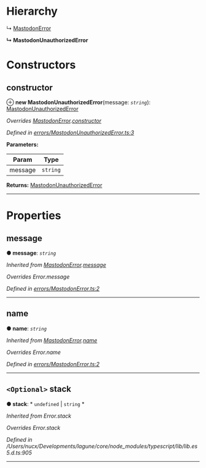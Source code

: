 

# Hierarchy

↳  [MastodonError](_errors_mastodonerror_.mastodonerror.md)

**↳ MastodonUnauthorizedError**

# Constructors

<a id="constructor"></a>

##  constructor

⊕ **new MastodonUnauthorizedError**(message: *`string`*): [MastodonUnauthorizedError](_errors_mastodonunauthorizederror_.mastodonunauthorizederror.md)

*Overrides [MastodonError](_errors_mastodonerror_.mastodonerror.md).[constructor](_errors_mastodonerror_.mastodonerror.md#constructor)*

*Defined in [errors/MastodonUnauthorizedError.ts:3](https://github.com/lagunehq/core/blob/e57dc9c/src/errors/MastodonUnauthorizedError.ts#L3)*

**Parameters:**

| Param | Type |
| ------ | ------ |
| message | `string` |

**Returns:** [MastodonUnauthorizedError](_errors_mastodonunauthorizederror_.mastodonunauthorizederror.md)

___

# Properties

<a id="message"></a>

##  message

**● message**: *`string`*

*Inherited from [MastodonError](_errors_mastodonerror_.mastodonerror.md).[message](_errors_mastodonerror_.mastodonerror.md#message)*

*Overrides Error.message*

*Defined in [errors/MastodonError.ts:2](https://github.com/lagunehq/core/blob/e57dc9c/src/errors/MastodonError.ts#L2)*

___
<a id="name"></a>

##  name

**● name**: *`string`*

*Inherited from [MastodonError](_errors_mastodonerror_.mastodonerror.md).[name](_errors_mastodonerror_.mastodonerror.md#name)*

*Overrides Error.name*

*Defined in [errors/MastodonError.ts:2](https://github.com/lagunehq/core/blob/e57dc9c/src/errors/MastodonError.ts#L2)*

___
<a id="stack"></a>

## `<Optional>` stack

**● stack**: * `undefined` &#124; `string`
*

*Inherited from Error.stack*

*Overrides Error.stack*

*Defined in /Users/nucx/Developments/lagune/core/node_modules/typescript/lib/lib.es5.d.ts:905*

___

